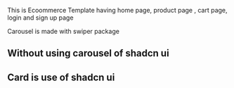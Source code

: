 This is Ecoommerce Template having home page, product page , cart page, login and sign up page



Carousel is made with swiper package 


## Without using carousel of shadcn ui


## Card is use of shadcn ui


